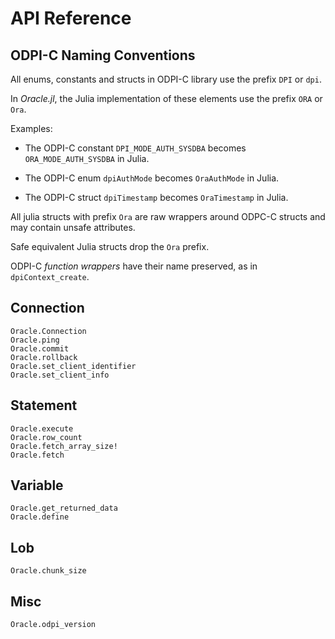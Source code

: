 
# API Reference

## ODPI-C Naming Conventions

All enums, constants and structs in ODPI-C library use the prefix `DPI` or `dpi`.

In *Oracle.jl*, the Julia implementation of these elements use the prefix `ORA` or `Ora`.

Examples:

* The ODPI-C constant `DPI_MODE_AUTH_SYSDBA` becomes `ORA_MODE_AUTH_SYSDBA` in Julia.

* The ODPI-C enum `dpiAuthMode` becomes `OraAuthMode` in Julia.

* The ODPI-C struct `dpiTimestamp` becomes `OraTimestamp` in Julia.

All julia structs with prefix `Ora` are raw wrappers around ODPC-C structs and may contain unsafe attributes.

Safe equivalent Julia structs drop the `Ora` prefix.

ODPI-C *function wrappers* have their name preserved, as in `dpiContext_create`.

## Connection

```@docs
Oracle.Connection
Oracle.ping
Oracle.commit
Oracle.rollback
Oracle.set_client_identifier
Oracle.set_client_info
```

## Statement

```@docs
Oracle.execute
Oracle.row_count
Oracle.fetch_array_size!
Oracle.fetch
```

## Variable

```@docs
Oracle.get_returned_data
Oracle.define
```

## Lob

```@docs
Oracle.chunk_size
```

## Misc

```@docs
Oracle.odpi_version
```
